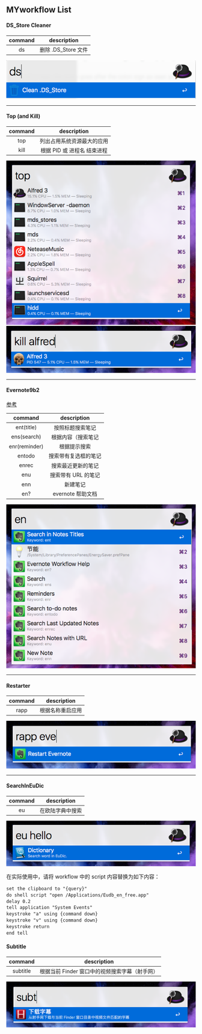 ## MYworkflow List


#### DS_Store Cleaner 
| command | description |
|:--:|:---:|
| ds | 删除 .DS_Store 文件 |


![image](https://github.com/SYMEngrave/dotfiles/blob/master/Myworkflow/image/DS_Store_Cleanner_example.png?raw=true)

---

#### Top (and Kill)
| command | description |
|:--:|:---:|
| top | 列出占用系统资源最大的应用 |
|kill | 根据 PID 或 进程名 结束进程|

![image](https://github.com/SYMEngrave/dotfiles/blob/master/Myworkflow/image/top_example.png?raw=true)
![image](https://github.com/SYMEngrave/dotfiles/blob/master/Myworkflow/image/kill_example.png?raw=true)

---

#### Evernote9b2
[参考](https://www.alfredforum.com/topic/840-evernote-9-beta-2-for-alfred-3-search-create-append-set-reminders-all-within-alfred/)

| command | description |
|:--:|:---:|
| ent(title) | 按照标题搜索笔记 |
| ens(search)| 根据内容（搜索笔记 |
| enr(reminder) |根据提示搜索 |
| entodo |搜索带有复选框的笔记 |
| enrec | 搜索最近更新的笔记|
| enu | 搜索带有 URL 的笔记|
| enn | 新建笔记 |
| en? | evernote 帮助文档 |

![image](https://github.com/SYMEngrave/dotfiles/blob/master/Myworkflow/image/evernote_example.png?raw=true)

---

#### Restarter
| command | description |
|:--:|:---:|
| rapp | 根据名称重启应用 |

![image](https://github.com/SYMEngrave/dotfiles/blob/master/Myworkflow/image/restart_application_example.png?raw=true)

---
#### SearchInEuDic
| command | description |
|:--:|:---:|
| eu | 在欧陆字典中搜索 |

![image](https://github.com/SYMEngrave/dotfiles/blob/master/Myworkflow/image/SearchInEuDic_example.png?raw=true)

在实际使用中，请将 workflow 中的 script 内容替换为如下内容：
```tex
set the clipboard to "{query}"
do shell script "open /Applications/Eudb_en_free.app"
delay 0.2
tell application "System Events"
keystroke "a" using {command down}
keystroke "v" using {command down}
keystroke return
end tell
```
#### Subtitle
| command | description |
|:--:|:---:|
| subtitle | 根据当前 Finder 窗口中的视频搜索字幕（射手网） |
![image](https://github.com/SYMEngrave/dotfiles/blob/master/Myworkflow/image/subtiltle_example.png?raw=true)
